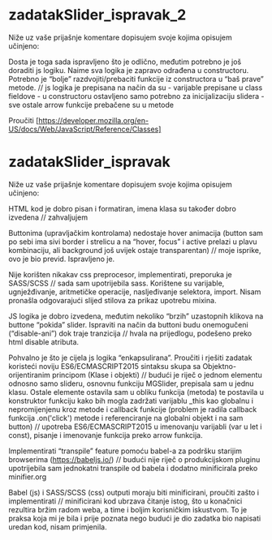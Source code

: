 # zadatakSlider_ispravak_2

Niže uz vaše prijašnje komentare dopisujem svoje kojima opisujem učinjeno:

Dosta je toga sada ispravljeno što je odlično, međutim potrebno je još doraditi js logiku. Naime sva logika je zapravo odrađena u constructoru. Potrebno je “bolje” razdvojiti/prebaciti funkcije iz constructora u “baš prave” metode.
	// js logika je prepisana na način da su 
		- varijable prepisane u class fieldove
		- u constructoru ostavljeno samo potrebno za inicijalizaciju slidera
		- sve ostale arrow funkcije prebačene su u metode

Proučiti [https://developer.mozilla.org/en-US/docs/Web/JavaScript/Reference/Classes]



# zadatakSlider_ispravak

Niže uz vaše prijašnje komentare dopisujem svoje kojima opisujem učinjeno:

HTML kod je dobro pisan i formatiran, imena klasa su također dobro izvedena
// zahvaljujem

Buttonima (upravljačkim kontrolama) nedostaje hover animacija (button sam po sebi ima sivi border i strelicu a na “hover, focus” i active prelazi u plavu kombinaciju, ali background još uvijek ostaje transparentan)
// moje isprike, ovo je bio previd. Ispravljeno je.

Nije korišten nikakav css preprocesor, implementirati, preporuka je SASS/SCSS
// sada sam upotrijebila sass. Korištene su varijable, ugnježđivanje, aritmetičke operacije, nasljeđivanje selektora, import. Nisam pronašla odgovarajući slijed stilova za prikaz upotrebu mixina.

JS logika je dobro izvedena, međutim nekoliko “brzih” uzastopnih klikova na buttone “pokida” slider. Ispraviti na način da buttoni budu onemogučeni (“disable-ani”) dok traje tranzicija
// hvala na prijedlogu, podešeno preko html disable atributa.

Pohvalno je što je cijela js logika “enkapsulirana”. Proučiti i rješiti zadatak koristeći noviju ES6/ECMASCRIPT2015 sintaksu skupa sa Objektno-orijentiranim principom (Klase i objekti)
// budući je riječ o jednom elementu odnosno samo slideru, osnovnu funkciju MGSlider, prepisala sam u jednu klasu. Ostale elemente ostavila sam u obliku funkcija (metoda) te postavila u konstruktor funkciju kako bih mogla zadržati varijablu _this kao globalnu i nepromijenjenu kroz metode i callback funkcije (problem je radila callback funkcija .on('click') metode i referenciranje na globalni objekt i na sam button) 
// upotreba ES6/ECMASCRIPT2015 u imenovanju varijabli (var u let i const), pisanje i imenovanje funkcija preko arrow funkcija.

Implementirati “transpile” feature pomoću babel-a za podršku starijim browserima (https://babeljs.io/)
// budući nije riječ o produkcijskom pluginu upotrijebila sam jednokatni transpile od babela i dodatno minificirala preko minifier.org

Babel (js) i SASS/SCSS (css) outputi moraju biti minificirani, proučiti zašto i implementirati
// minificirani kod ubrzava čitanje istog, što u konačnici rezultira bržim radom weba, a time i boljim korisničkim iskustvom. To je praksa koja mi je bila i prije poznata nego budući je dio zadatka bio napisati uredan kod, nisam primjenila.
